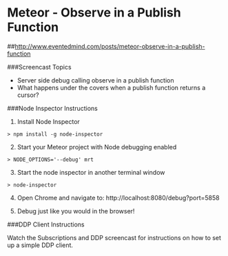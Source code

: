 Meteor - Observe in a Publish Function
======================================

##http://www.eventedmind.com/posts/meteor-observe-in-a-publish-function

###Screencast Topics
* Server side debug calling observe in a publish function
* What happens under the covers when a publish function returns a cursor?

###Node Inspector Instructions

1. Install Node Inspector
```
> npm install -g node-inspector
```

2. Start your Meteor project with Node debugging enabled
```
> NODE_OPTIONS='--debug' mrt
```

3. Start the node inspector in another terminal window
```
> node-inspector
```

4. Open Chrome and navigate to: http://localhost:8080/debug?port=5858

5. Debug just like you would in the browser!


###DDP Client Instructions

Watch the Subscriptions and DDP screencast for instructions on how to set up a simple DDP client.
